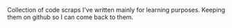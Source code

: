 Collection of code scraps I've written mainly for learning purposes. Keeping them on github so I can come back to them.
